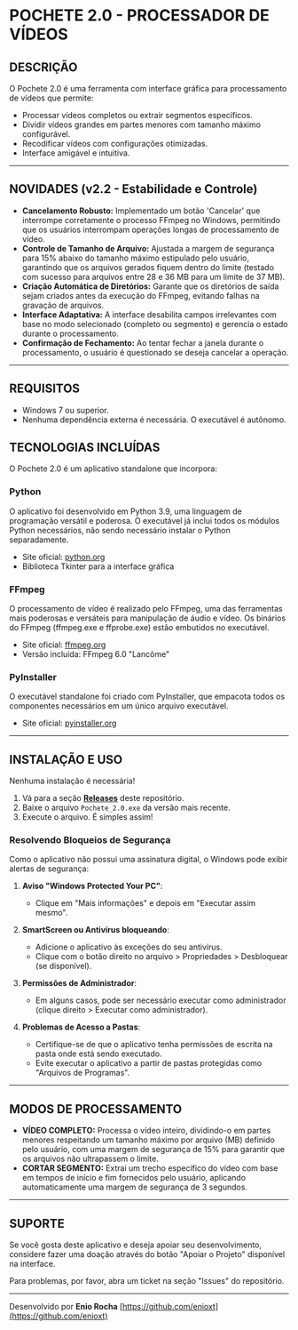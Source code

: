 # POCHETE 2.0 - PROCESSADOR DE VÍDEOS

## DESCRIÇÃO
O Pochete 2.0 é uma ferramenta com interface gráfica para processamento de vídeos que permite:
- Processar vídeos completos ou extrair segmentos específicos.
- Dividir vídeos grandes em partes menores com tamanho máximo configurável.
- Recodificar vídeos com configurações otimizadas.
- Interface amigável e intuitiva.

---

## NOVIDADES (v2.2 - Estabilidade e Controle)
- **Cancelamento Robusto:** Implementado um botão 'Cancelar' que interrompe corretamente o processo FFmpeg no Windows, permitindo que os usuários interrompam operações longas de processamento de vídeo.
- **Controle de Tamanho de Arquivo:** Ajustada a margem de segurança para 15% abaixo do tamanho máximo estipulado pelo usuário, garantindo que os arquivos gerados fiquem dentro do limite (testado com sucesso para arquivos entre 28 e 36 MB para um limite de 37 MB).
- **Criação Automática de Diretórios:** Garante que os diretórios de saída sejam criados antes da execução do FFmpeg, evitando falhas na gravação de arquivos.
- **Interface Adaptativa:** A interface desabilita campos irrelevantes com base no modo selecionado (completo ou segmento) e gerencia o estado durante o processamento.
- **Confirmação de Fechamento:** Ao tentar fechar a janela durante o processamento, o usuário é questionado se deseja cancelar a operação.

---

## REQUISITOS
- Windows 7 ou superior.
- Nenhuma dependência externa é necessária. O executável é autônomo.

## TECNOLOGIAS INCLUÍDAS
O Pochete 2.0 é um aplicativo standalone que incorpora:

### Python
O aplicativo foi desenvolvido em Python 3.9, uma linguagem de programação versátil e poderosa. O executável já inclui todos os módulos Python necessários, não sendo necessário instalar o Python separadamente.
- Site oficial: [python.org](https://www.python.org/)
- Biblioteca Tkinter para a interface gráfica

### FFmpeg
O processamento de vídeo é realizado pelo FFmpeg, uma das ferramentas mais poderosas e versáteis para manipulação de áudio e vídeo. Os binários do FFmpeg (ffmpeg.exe e ffprobe.exe) estão embutidos no executável.
- Site oficial: [ffmpeg.org](https://ffmpeg.org/)
- Versão incluída: FFmpeg 6.0 "Lancôme"

### PyInstaller
O executável standalone foi criado com PyInstaller, que empacota todos os componentes necessários em um único arquivo executável.
- Site oficial: [pyinstaller.org](https://pyinstaller.org/)

---

## INSTALAÇÃO E USO
Nenhuma instalação é necessária!
1. Vá para a seção **[Releases](https://github.com/enioxt/Pochete2.0/releases)** deste repositório.
2. Baixe o arquivo `Pochete_2.0.exe` da versão mais recente.
3. Execute o arquivo. É simples assim!

### Resolvendo Bloqueios de Segurança
Como o aplicativo não possui uma assinatura digital, o Windows pode exibir alertas de segurança:

1. **Aviso "Windows Protected Your PC"**: 
   - Clique em "Mais informações" e depois em "Executar assim mesmo".

2. **SmartScreen ou Antivírus bloqueando**:
   - Adicione o aplicativo às exceções do seu antivírus.
   - Clique com o botão direito no arquivo > Propriedades > Desbloquear (se disponível).

3. **Permissões de Administrador**:
   - Em alguns casos, pode ser necessário executar como administrador (clique direito > Executar como administrador).

4. **Problemas de Acesso a Pastas**:
   - Certifique-se de que o aplicativo tenha permissões de escrita na pasta onde está sendo executado.
   - Evite executar o aplicativo a partir de pastas protegidas como "Arquivos de Programas".

---

## MODOS DE PROCESSAMENTO
- **VÍDEO COMPLETO:** Processa o vídeo inteiro, dividindo-o em partes menores respeitando um tamanho máximo por arquivo (MB) definido pelo usuário, com uma margem de segurança de 15% para garantir que os arquivos não ultrapassem o limite.
- **CORTAR SEGMENTO:** Extrai um trecho específico do vídeo com base em tempos de início e fim fornecidos pelo usuário, aplicando automaticamente uma margem de segurança de 3 segundos.

---

## SUPORTE
Se você gosta deste aplicativo e deseja apoiar seu desenvolvimento, considere fazer uma doação através do botão "Apoiar o Projeto" disponível na interface.

Para problemas, por favor, abra um ticket na seção "Issues" do repositório.

---

Desenvolvido por **Enio Rocha**
[https://github.com/enioxt](https://github.com/enioxt)
